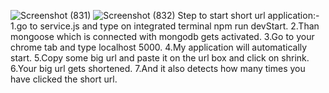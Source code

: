 ![Screenshot (831)](https://user-images.githubusercontent.com/93254837/184309658-085f6f62-d678-4433-a1f1-63df22d4518c.png)
![Screenshot (832)](https://user-images.githubusercontent.com/93254837/184310015-8c3293bf-9413-4d89-b4e9-a8e6edabdb31.png)
Step to start short url application:-
1.go to service.js and type on integrated terminal npm run devStart.
2.Than mongoose which is connected with mongodb gets activated.
3.Go to your chrome tab and type localhost 5000.
4.My application will automatically start.
5.Copy some big url and paste it on the url box and click on shrink.
6.Your big url gets shortened.
7.And it also detects how many times you have clicked the short url.

